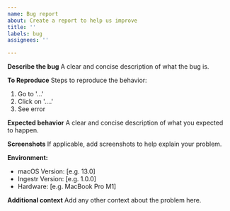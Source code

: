 ```yaml
---
name: Bug report
about: Create a report to help us improve
title: ''
labels: bug
assignees: ''

---
```


**Describe the bug**
A clear and concise description of what the bug is.

**To Reproduce**
Steps to reproduce the behavior:
1. Go to '...'
2. Click on '....'
3. See error

**Expected behavior**
A clear and concise description of what you expected to happen.

**Screenshots**
If applicable, add screenshots to help explain your problem.

**Environment:**
 - macOS Version: [e.g. 13.0]
 - Ingestr Version: [e.g. 1.0.0]
 - Hardware: [e.g. MacBook Pro M1]

**Additional context**
Add any other context about the problem here. 